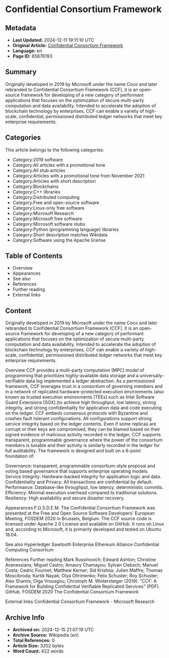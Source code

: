 # Confidential Consortium Framework

## Metadata
- **Last Updated:** 2024-12-11 19:11:10 UTC
- **Original Article:** [Confidential Consortium Framework](https://en.wikipedia.org/wiki/Confidential_Consortium_Framework)
- **Language:** en
- **Page ID:** 65676193

## Summary
Originally developed in 2019 by Microsoft under the name Coco and later rebranded to Confidential Consortium Framework (CCF), it is an open-source framework for developing of a new category of performant applications that focuses on the optimization of secure multi-party computation and data availability. Intended to accelerate the adoption of blockchain technology by enterprises, CCF can enable a variety of high-scale, confidential, permissioned distributed ledger networks that meet key enterprise requirements.

## Categories
This article belongs to the following categories:

- Category:2019 software
- Category:All articles with a promotional tone
- Category:All stub articles
- Category:Articles with a promotional tone from November 2021
- Category:Articles with short description
- Category:Blockchains
- Category:C++ libraries
- Category:Distributed computing
- Category:Free and open-source software
- Category:Linux-only free software
- Category:Microsoft Research
- Category:Microsoft free software
- Category:Microsoft software stubs
- Category:Python (programming language) libraries
- Category:Short description matches Wikidata
- Category:Software using the Apache license

## Table of Contents

- Overview
- Appearances
- See also
- References
- Further reading
- External links

## Content

Originally developed in 2019 by Microsoft under the name Coco and later rebranded to Confidential Consortium Framework (CCF), it is an open-source framework for developing of a new category of performant applications that focuses on the optimization of secure multi-party computation and data availability. Intended to accelerate the adoption of blockchain technology by enterprises, CCF can enable a variety of high-scale, confidential, permissioned distributed ledger networks that meet key enterprise requirements.

Overview
CCF provides a multi-party computation (MPC) model of programming that prioritizes highly-available data storage and a universally-verifiable data log implemented a ledger abstraction. 
As a permissioned framework, CCF leverages trust in a consortium of governing members and in a network of replicated hardware-protected execution environments (also known as trusted execution environments [TEEs] such as Intel Software Guard Extensions [SGX].)to achieve high throughput, low latency, strong integrity, and strong confidentiality for application data and code executing on the ledger. CCF embeds consensus protocols with Byzantine and crashes fault tolerant configurations. All configurations support strong service integrity based on the ledger contents. Even if some replicas are corrupt or their keys are compromised, they can be blamed based on their signed evidence of malicious activity recorded in the ledger. CCF supports transparent, programmable governance where the power of the consortium members is tunable and their activity is similarly recorded in the ledger for full auditability.
The framework is designed and built on a 6-point foundation of:

Governance: transparent, programmable consortium-style proposal and voting based governance that supports enterprise operating models.
Service Integrity: Hardware-backed integrity for application logic and data.
Confidentiality and Privacy: All transactions are confidential by default.
Performance: Database-like throughput, low latency, deterministic commits.
Efficiency: Minimal execution overhead compared to traditional solutions.
Resiliency: High availability and secure disaster recovery.

Appearances
F.O.S.D.E.M.
The Confidential Consortium Framework was presented at the Free and Open Source Software Developers' European Meeting, FOSDEM 2020 in Brussels, Belgium. The CCF source code is licensed under Apache 2.0 License and available on GitHub. It runs on Linux and, according to Microsoft, it is primarily developed and tested on Ubuntu 18.04.

See also
Hyperledger Sawtooth
Enterprise Ethereum Alliance
Confidential Computing Consortium

References
Further reading
Mark Russinovich; Edward Ashton; Christine Avanessians; Miguel Castro; Amaury Chamayou; Sylvan Clebsch; Manuel Costa; Cedric Fournet; Matthew Kerner; Sid Krishna; Julien Maffre; Thomas Moscibroda; Kartik Nayak; Olya Ohrimenko; Felix Schuster; Roy Schuster; Alex Shamis; Olga Vrousgou; Christoph M. Wintersteiger (2019). "CCF: A Framework for Building Confidential Verifiable Replicated Services" (PDF). GitHub.
FOSDEM 2020 The Confidential Consortium Framework

External links
Confidential Consortium Framework - Microsoft Research

## Archive Info
- **Archived on:** 2024-12-15 21:07:19 UTC
- **Archive Source:** Wikipedia (_en_)
- **Total References:** 0
- **Article Size:** 3202 bytes
- **Word Count:** 422 words
